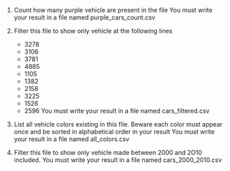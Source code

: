1. Count how many purple vehicle are present in the file
You must write your result in a file named purple_cars_count.csv

2. Filter this file to show only vehicle at the following lines
    -   3278
    -   3106
    -   3781
    -   4885
    -   1105
    -   1382
    -   2158
    -   3225
    -   1526
    -   2596
You must write your result in a file named cars_filtered.csv


3. List all vehicle colors existing in this file. Beware each color must appear once and be sorted in alphabetical order in your result
You must write your result in a file named all_colors.csv


4. Filter this file to show only vehicle made between 2000 and 2O10 included.
You must write your result in a file named cars_2000_2010.csv

